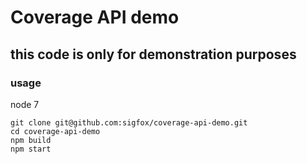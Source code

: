 # Coverage API demo

## this code is only for demonstration purposes

### usage

node 7


```
git clone git@github.com:sigfox/coverage-api-demo.git
cd coverage-api-demo
npm build
npm start
```
